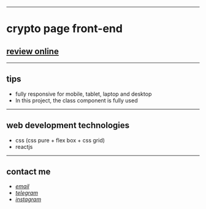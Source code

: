 
---

# crypto page front-end
## [review online](https://mohammad-zeynaly.github.io/crypto-project/)

---
## tips

* fully responsive for mobile, tablet, laptop and desktop
* In this project, the class component is fully used

---
## web development technologies 
* css (css pure + flex box + css grid)
* reactjs 
---
## contact me
* *[email](mailto:051.mhmdzynaly977@gmail.com)*
* *[telegram](https://t.me/zeynali2003/)*
* *[instagram](https://instagram.com/zeynali2003/)*


